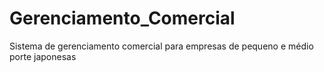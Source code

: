 # Gerenciamento_Comercial
 Sistema de gerenciamento comercial para empresas de pequeno e médio porte japonesas
